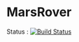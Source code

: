 MarsRover
=========

Status : [![Build Status](https://travis-ci.org/JavaDojo/marsrover.png?branch=master)](https://travis-ci.org/JavaDojo/marsrover)
